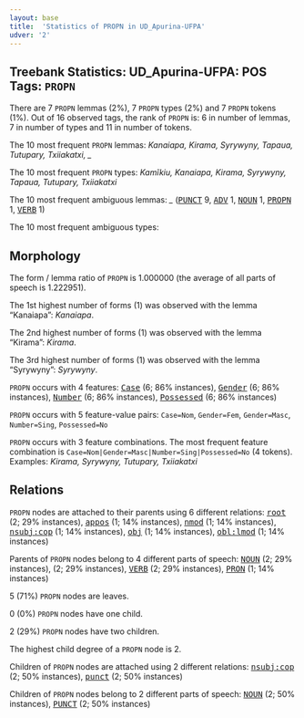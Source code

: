 ```yaml
---
layout: base
title:  'Statistics of PROPN in UD_Apurina-UFPA'
udver: '2'
---
```


## Treebank Statistics: UD_Apurina-UFPA: POS Tags: `PROPN`

There are 7 `PROPN` lemmas (2%), 7 `PROPN` types (2%) and 7 `PROPN` tokens (1%).
Out of 16 observed tags, the rank of `PROPN` is: 6 in number of lemmas, 7 in number of types and 11 in number of tokens.

The 10 most frequent `PROPN` lemmas: <em>Kanaiapa, Kirama, Syrywyny, Tapaua, Tutupary, Txiiakatxi, _</em>

The 10 most frequent `PROPN` types:  <em>Kamĩkiu, Kanaiapa, Kirama, Syrywyny, Tapaua, Tutupary, Txiiakatxi</em>

The 10 most frequent ambiguous lemmas: <em>_</em> (<tt><a href="apu_ufpa-pos-PUNCT.html">PUNCT</a></tt> 9, <tt><a href="apu_ufpa-pos-ADV.html">ADV</a></tt> 1, <tt><a href="apu_ufpa-pos-NOUN.html">NOUN</a></tt> 1, <tt><a href="apu_ufpa-pos-PROPN.html">PROPN</a></tt> 1, <tt><a href="apu_ufpa-pos-VERB.html">VERB</a></tt> 1)

The 10 most frequent ambiguous types:  



## Morphology

The form / lemma ratio of `PROPN` is 1.000000 (the average of all parts of speech is 1.222951).

The 1st highest number of forms (1) was observed with the lemma “Kanaiapa”: <em>Kanaiapa</em>.

The 2nd highest number of forms (1) was observed with the lemma “Kirama”: <em>Kirama</em>.

The 3rd highest number of forms (1) was observed with the lemma “Syrywyny”: <em>Syrywyny</em>.

`PROPN` occurs with 4 features: <tt><a href="apu_ufpa-feat-Case.html">Case</a></tt> (6; 86% instances), <tt><a href="apu_ufpa-feat-Gender.html">Gender</a></tt> (6; 86% instances), <tt><a href="apu_ufpa-feat-Number.html">Number</a></tt> (6; 86% instances), <tt><a href="apu_ufpa-feat-Possessed.html">Possessed</a></tt> (6; 86% instances)

`PROPN` occurs with 5 feature-value pairs: `Case=Nom`, `Gender=Fem`, `Gender=Masc`, `Number=Sing`, `Possessed=No`

`PROPN` occurs with 3 feature combinations.
The most frequent feature combination is `Case=Nom|Gender=Masc|Number=Sing|Possessed=No` (4 tokens).
Examples: <em>Kirama, Syrywyny, Tutupary, Txiiakatxi</em>


## Relations

`PROPN` nodes are attached to their parents using 6 different relations: <tt><a href="apu_ufpa-dep-root.html">root</a></tt> (2; 29% instances), <tt><a href="apu_ufpa-dep-appos.html">appos</a></tt> (1; 14% instances), <tt><a href="apu_ufpa-dep-nmod.html">nmod</a></tt> (1; 14% instances), <tt><a href="apu_ufpa-dep-nsubj-cop.html">nsubj:cop</a></tt> (1; 14% instances), <tt><a href="apu_ufpa-dep-obj.html">obj</a></tt> (1; 14% instances), <tt><a href="apu_ufpa-dep-obl-lmod.html">obl:lmod</a></tt> (1; 14% instances)

Parents of `PROPN` nodes belong to 4 different parts of speech: <tt><a href="apu_ufpa-pos-NOUN.html">NOUN</a></tt> (2; 29% instances),  (2; 29% instances), <tt><a href="apu_ufpa-pos-VERB.html">VERB</a></tt> (2; 29% instances), <tt><a href="apu_ufpa-pos-PRON.html">PRON</a></tt> (1; 14% instances)

5 (71%) `PROPN` nodes are leaves.

0 (0%) `PROPN` nodes have one child.

2 (29%) `PROPN` nodes have two children.

The highest child degree of a `PROPN` node is 2.

Children of `PROPN` nodes are attached using 2 different relations: <tt><a href="apu_ufpa-dep-nsubj-cop.html">nsubj:cop</a></tt> (2; 50% instances), <tt><a href="apu_ufpa-dep-punct.html">punct</a></tt> (2; 50% instances)

Children of `PROPN` nodes belong to 2 different parts of speech: <tt><a href="apu_ufpa-pos-NOUN.html">NOUN</a></tt> (2; 50% instances), <tt><a href="apu_ufpa-pos-PUNCT.html">PUNCT</a></tt> (2; 50% instances)

